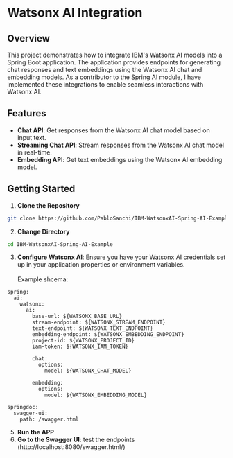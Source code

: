 # Watsonx AI Integration
## Overview

This project demonstrates how to integrate IBM's Watsonx AI models into a Spring Boot application. The application provides endpoints for generating chat responses and text embeddings using the Watsonx AI chat and embedding models. As a contributor to the Spring AI module, I have implemented these integrations to enable seamless interactions with Watsonx AI.

## Features
- **Chat API**: Get responses from the Watsonx AI chat model based on input text.
- **Streaming Chat API**: Stream responses from the Watsonx AI chat model in real-time.
- **Embedding API**: Get text embeddings using the Watsonx AI embedding model.


## Getting Started
1. **Clone the Repository**
```sh
git clone https://github.com/PabloSanchi/IBM-WatsonxAI-Spring-AI-Example
```
2. **Change Directory**
```sh
cd IBM-WatsonxAI-Spring-AI-Example
```
3. **Configure Watsonx AI**: Ensure you have your Watsonx AI credentials set up in your application properties or environment variables.
<br/><br/>Example shcema:
```properties
spring:
  ai:
    watsonx:
      ai:
        base-url: ${WATSONX_BASE_URL}
        stream-endpoint: ${WATSONX_STREAM_ENDPOINT}
        text-endpoint: ${WATSONX_TEXT_ENDPOINT}
        embedding-endpoint: ${WATSONX_EMBEDDING_ENDPOINT}
        project-id: ${WATSONX_PROJECT_ID}
        iam-token: ${WATSONX_IAM_TOKEN}

        chat:
          options:
            model: ${WATSONX_CHAT_MODEL}

        embedding:
          options:
            model: ${WATSONX_EMBEDDING_MODEL}

springdoc:
  swagger-ui:
    path: /swagger.html
```
5. **Run the APP**
6. **Go to the Swagger UI**: test the endpoints (http://localhost:8080/swagger.html/)